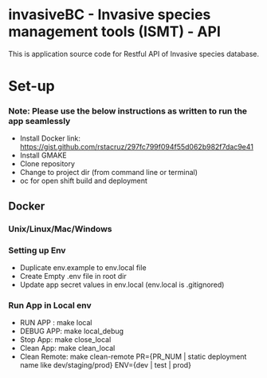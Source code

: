 # invasiveBC - Invasive species management tools (ISMT) - API
This is application source code for Restful API of Invasive species database.


# Set-up
### Note: Please use the below instructions as written to run the app seamlessly
* Install Docker
    link: https://gist.github.com/rstacruz/297fc799f094f55d062b982f7dac9e41
* Install GMAKE
* Clone repository
* Change to project dir (from command line or terminal)
* oc for open shift build and deployment

## Docker

### Unix/Linux/Mac/Windows

### Setting up Env

* Duplicate env.example to env.local file
* Create Empty .env file in root dir
* Update app secret values in env.local (env.local is .gitignored)

### Run App in Local env

* RUN APP : make local
* DEBUG APP: make local_debug
* Stop App: make close_local
* Clean App: make clean_local
* Clean Remote: make clean-remote PR={PR_NUM | static deployment name like dev/staging/prod} ENV={dev | test | prod}
